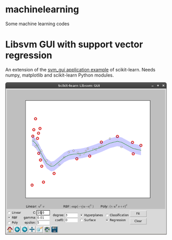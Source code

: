 machinelearning
===============

Some machine learning codes 

# Libsvm GUI with support vector regression

An extension of the [svm_gui application example](http://scikit-learn.org/stable/auto_examples/applications/svm_gui.html#example-applications-svm-gui-py) of scikit-learn. Needs numpy, matplotlib and scikit-learn Python modules.

![Support vector regression example plot](pics/svrexample.png)

